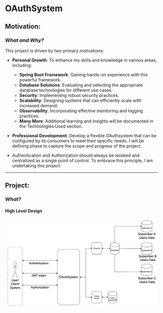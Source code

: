 # OAuthSystem 

## Motivation: 
### *What and Why?*

This project is driven by two primary motivations:

- **Personal Growth**: To enhance my skills and knowledge in various areas, including:
    - **Spring Boot Framework**: Gaining hands-on experience with this powerful framework.
    - **Database Solutions**: Evaluating and selecting the appropriate database technologies for different use cases.
    - **Security**: Implementing robust security practices.
    - **Scalability**: Designing systems that can efficiently scale with increased demand.
    - **Observability**: Incorporating effective monitoring and logging practices.
    - **Many More**: Additional learning and insights will be documented in the Technologies Used section.

- **Professional Development**: Develop a flexible OAuthsystem that can be configured by its consumers to meet their specific needs. I will be defining phase to capture the scope and progress of the project.
- Authentication and Authorization should always be isolated and centralized as a single point of control. To embrace this principle, I am undertaking this project.
---

## Project:
### *What?*
#### High Level Design
![High-Level Design](./assets/high_level_OauthSys.png)